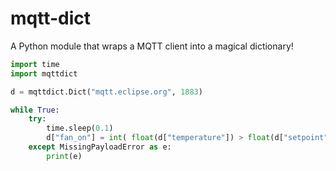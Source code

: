 # mqtt-dict
A Python module that wraps a MQTT client into a magical dictionary!

```python
import time
import mqttdict

d = mqttdict.Dict("mqtt.eclipse.org", 1883)

while True:
    try:
        time.sleep(0.1)
        d["fan_on"] = int( float(d["temperature"]) > float(d["setpoint"]) )
    except MissingPayloadError as e:
        print(e)
```
